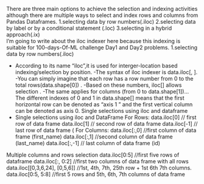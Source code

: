 There are three main options to achieve the selection and indexing activities although there are multiple ways to select and index rows and columns from  Pandas Dataframes.
1.selecting data by row numbers(.iloc)
2.selecting data by label or by a conditional statement (.loc)
3.selecting in a hybrid approach(.ix)  
I’m going to write about the iloc indexer here because this indexing is suitable for 100-days-Of-ML challenge Day1 and Day2 problems. 
1.selecting data by row numbers(.iloc)
  - According to its name “iloc”,it is used for interger-location based indexing/selection by position.
  -The syntax of iloc indexer is data.iloc[<row selection>, <column selection>].
  -You can simply imagine that each row has a row number from 0 to the total rows(data.shape[0]) .
  -Based on these numbers, iloc[] allows selection . 
  -The same applies for columns (from 0 to data.shape[1])… The different indexes of 0 and 1 in data.shape[] means that the first horizontal row can be denoted as “axis 1 ” and the first vertical column can be denoted as axis 0. 
Single selections using iloc and dataframe 
- Single selections using iloc and DataFrame
For  Rows:
    data.iloc[0] // first row of data frame 
    data.iloc[1] // second row of data frame 
    data.iloc[-1] // last row of data frame (
For Columns:
    data.iloc[:,0] //first column of data frame (first_name)
    data.iloc[:,1] //second column of data frame (last_name)
    data.iloc[:,-1] // last column of data frame (id)
  
Multiple columns and rows selection
    data.iloc[0:5] //first five rows of dataframe
    data.iloc[:, 0:2] //first two columns of data frame with all rows
    data.iloc[[0,3,6,24], [0,5,6]] //1st, 4th, 7th, 25th row + 1st 6th 7th columns.
    data.iloc[0:5, 5:8] //first 5 rows and 5th, 6th, 7th columns of data frame 



